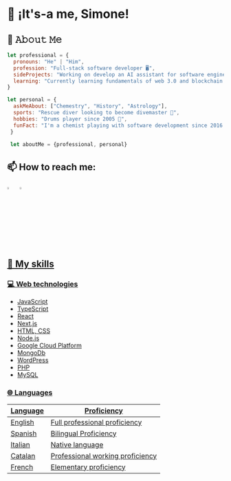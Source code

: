 # 👋 ¡It's-a me, Simone!


## :book: 𝙰𝚋𝚘𝚞𝚝 𝙼𝚎
```js
let professional = {
  pronouns: "He" | "Him",
  profession: "Full-stack software developer 🖥",
  sideProjects: "Working on develop an AI assistant for software engineers 🔨",
  learning: "Currently learning fundamentals of web 3.0 and blockchain 🎓"
}

let personal = {
  askMeAbout: ["Chemestry", "History", "Astrology"],
  sports: "Rescue diver looking to become divemaster 🤿",
  hobbies: "Drums player since 2005 🥁",
  funFact: "I'm a chemist playing with software development since 2016 🔬"
 }
 
 let aboutMe = {professional, personal}
```

<!-- contributions🔋: "Open sources projects to stop climate change and adopt green energies" -->
  
  
## 📫 How to reach me:
  
[<img src="https://img.icons8.com/color/48/000000/linkedin.png" width="3.5%"/>](https://www.linkedin.com/in/simone-rosso-web/)  &nbsp; <a href="mailto:simon.red.au@gmail.com"> <img src="https://img.icons8.com/fluent/48/000000/gmail.png" width="3.5%"/>

  
  
## 📜 My skills 

### 💻 Web technologies

- JavaScript
- TypeScript
- React
- Next.js
- HTML, CSS
- Node.js
- Google Cloud Platform
- MongoDb
- WordPress
- PHP
- MySQL

### 🌐 Languages

| Language      | Proficiency                        |
| ------------- | ---------------------------------- |
| English       | Full professional proficiency      |
| Spanish       | Bilingual Proficiency              |
| Italian       | Native language                    |
| Catalan       | Professional working proficiency   |
| French        | Elementary proficiency             |

<!--### My Constributions
To-do add 3d activity
![](./profile-3d-contrib/profile-green-animate.svg) -->
